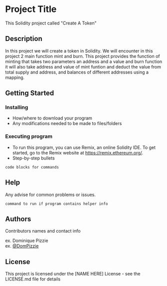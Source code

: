 # Project Title
This Solidity project called "Create A Token" 

## Description
In this project we will create a token in Solidity. We will encounter in this project 2 main function mint and burn. This project provides the function of minting that takes two parameters an address and a value and burn function it will also take address and value of mint funtion and deduct the value from total supply and address, and balances of different addresses using a mapping.

## Getting Started

### Installing

* How/where to download your program
* Any modifications needed to be made to files/folders

### Executing program

* To run this program, you can use Remix, an online Solidity IDE. To get started, go to the Remix website at https://remix.ethereum.org/.
* Step-by-step bullets
```
code blocks for commands
```

## Help

Any advise for common problems or issues.
```
command to run if program contains helper info
```

## Authors

Contributors names and contact info

ex. Dominique Pizzie  
ex. [@DomPizzie](https://twitter.com/dompizzie)


## License

This project is licensed under the [NAME HERE] License - see the LICENSE.md file for details
